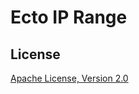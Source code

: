 # Ecto IP Range

## License

[Apache License, Version 2.0](http://www.apache.org/licenses/LICENSE-2.0)
